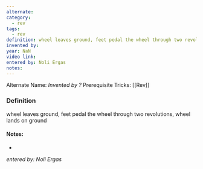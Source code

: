 ```yaml
---
alternate: 
category:
  - rev
tags:
  - rev
definition: wheel leaves ground, feet pedal the wheel through two revolutions, wheel lands on ground
invented by: 
year: NaN
video link: 
entered by: Noli Ergas
notes: 
---
```

Alternate Name: 
*Invented by ?*
Prerequisite Tricks: [[Rev]]

### Definition
wheel leaves ground, feet pedal the wheel through two revolutions, wheel lands on ground


#### Notes:
- 
*entered by: Noli Ergas*
